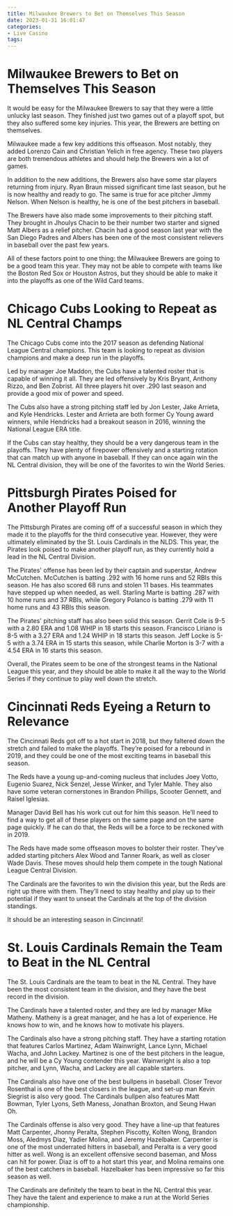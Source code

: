 ```yaml
---
title: Milwaukee Brewers to Bet on Themselves This Season
date: 2023-01-31 16:01:47
categories:
- Live Casino
tags:
---
```



#  Milwaukee Brewers to Bet on Themselves This Season

It would be easy for the Milwaukee Brewers to say that they were a little unlucky last season. They finished just two games out of a playoff spot, but they also suffered some key injuries. This year, the Brewers are betting on themselves.

Milwaukee made a few key additions this offseason. Most notably, they added Lorenzo Cain and Christian Yelich in free agency. These two players are both tremendous athletes and should help the Brewers win a lot of games.

In addition to the new additions, the Brewers also have some star players returning from injury. Ryan Braun missed significant time last season, but he is now healthy and ready to go. The same is true for ace pitcher Jimmy Nelson. When Nelson is healthy, he is one of the best pitchers in baseball.

The Brewers have also made some improvements to their pitching staff. They brought in Jhoulys Chacin to be their number two starter and signed Matt Albers as a relief pitcher. Chacin had a good season last year with the San Diego Padres and Albers has been one of the most consistent relievers in baseball over the past few years.

All of these factors point to one thing: the Milwaukee Brewers are going to be a good team this year. They may not be able to compete with teams like the Boston Red Sox or Houston Astros, but they should be able to make it into the playoffs as one of the Wild Card teams.

#  Chicago Cubs Looking to Repeat as NL Central Champs

The Chicago Cubs come into the 2017 season as defending National League Central champions. This team is looking to repeat as division champions and make a deep run in the playoffs.

 Led by manager Joe Maddon, the Cubs have a talented roster that is capable of winning it all. They are led offensively by Kris Bryant, Anthony Rizzo, and Ben Zobrist. All three players hit over .290 last season and provide a good mix of power and speed.

The Cubs also have a strong pitching staff led by Jon Lester, Jake Arrieta, and Kyle Hendricks. Lester and Arrieta are both former Cy Young award winners, while Hendricks had a breakout season in 2016, winning the National League ERA title.

If the Cubs can stay healthy, they should be a very dangerous team in the playoffs. They have plenty of firepower offensively and a starting rotation that can match up with anyone in baseball. If they can once again win the NL Central division, they will be one of the favorites to win the World Series.

#  Pittsburgh Pirates Poised for Another Playoff Run

The Pittsburgh Pirates are coming off of a successful season in which they made it to the playoffs for the third consecutive year. However, they were ultimately eliminated by the St. Louis Cardinals in the NLDS. This year, the Pirates look poised to make another playoff run, as they currently hold a lead in the NL Central Division.

The Pirates' offense has been led by their captain and superstar, Andrew McCutchen. McCutchen is batting .292 with 16 home runs and 52 RBIs this season. He has also scored 68 runs and stolen 11 bases. His teammates have stepped up when needed, as well. Starling Marte is batting .287 with 10 home runs and 37 RBIs, while Gregory Polanco is batting .279 with 11 home runs and 43 RBIs this season.

The Pirates' pitching staff has also been solid this season. Gerrit Cole is 9-5 with a 2.80 ERA and 1.08 WHIP in 18 starts this season. Francisco Liriano is 8-5 with a 3.27 ERA and 1.24 WHIP in 18 starts this season. Jeff Locke is 5-5 with a 3.74 ERA in 15 starts this season, while Charlie Morton is 3-7 with a 4.54 ERA in 16 starts this season.

Overall, the Pirates seem to be one of the strongest teams in the National League this year, and they should be able to make it all the way to the World Series if they continue to play well down the stretch.

#  Cincinnati Reds Eyeing a Return to Relevance

The Cincinnati Reds got off to a hot start in 2018, but they faltered down the stretch and failed to make the playoffs. They’re poised for a rebound in 2019, and they could be one of the most exciting teams in baseball this season.

The Reds have a young up-and-coming nucleus that includes Joey Votto, Eugenio Suarez, Nick Senzel, Jesse Winker, and Tyler Mahle. They also have some veteran cornerstones in Brandon Phillips, Scooter Gennett, and Raisel Iglesias.

Manager David Bell has his work cut out for him this season. He’ll need to find a way to get all of these players on the same page and on the same page quickly. If he can do that, the Reds will be a force to be reckoned with in 2019.

The Reds have made some offseason moves to bolster their roster. They’ve added starting pitchers Alex Wood and Tanner Roark, as well as closer Wade Davis. These moves should help them compete in the tough National League Central Division.

The Cardinals are the favorites to win the division this year, but the Reds are right up there with them. They’ll need to stay healthy and play up to their potential if they want to unseat the Cardinals at the top of the division standings.

It should be an interesting season in Cincinnati!

#  St. Louis Cardinals Remain the Team to Beat in the NL Central

The St. Louis Cardinals are the team to beat in the NL Central. They have been the most consistent team in the division, and they have the best record in the division.

The Cardinals have a talented roster, and they are led by manager Mike Matheny. Matheny is a great manager, and he has a lot of experience. He knows how to win, and he knows how to motivate his players.

The Cardinals also have a strong pitching staff. They have a starting rotation that features Carlos Martinez, Adam Wainwright, Lance Lynn, Michael Wacha, and John Lackey. Martinez is one of the best pitchers in the league, and he will be a Cy Young contender this year. Wainwright is also a top pitcher, and Lynn, Wacha, and Lackey are all capable starters.

The Cardinals also have one of the best bullpens in baseball. Closer Trevor Rosenthal is one of the best closers in the league, and set-up man Kevin Siegrist is also very good. The Cardinals bullpen also features Matt Bowman, Tyler Lyons, Seth Maness, Jonathan Broxton, and Seung Hwan Oh.

The Cardinals offense is also very good. They have a line-up that features Matt Carpenter, Jhonny Peralta, Stephen Piscotty, Kolten Wong, Brandon Moss, Aledmys Diaz, Yadier Molina, and Jeremy Hazelbaker. Carpenter is one of the most underrated hitters in baseball, and Peralta is a very good hitter as well. Wong is an excellent offensive second baseman, and Moss can hit for power. Diaz is off to a hot start this year, and Molina remains one of the best catchers in baseball. Hazelbaker has been impressive so far this season as well.

The Cardinals are definitely the team to beat in the NL Central this year. They have the talent and experience to make a run at the World Series championship.